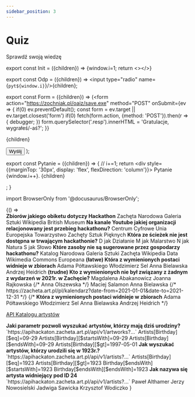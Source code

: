 ```yaml
---
sidebar_position: 3
---
```


# Quiz

Sprawdź swoją wiedzę

export const Init = ({children}) => {window.i=1; return <></>}

export const Odp = ({children}) => <label><input type="radio" name={`pyt${window.i}`}/>{children}</label>;

export const Form = ({children}) => (<form action="https://zochniak.pl/oaiz/save.exe" method="POST"
  onSubmit={ev => {
    if(0) ev.preventDefault();
    const form = ev.target || ev.target.closest('form')
    if(0) fetch(form.action, {method: 'POST'}).then(r => {
      debugger;
    })
    form.querySelector('.resp').innerHTML = 'Gratulacje, wygrałeś/-aś?';
  }}
  >
  {children}
  <div class='resp'></div>
  <button type="submit">Wyślij</button>
</form>);

export const Pytanie = ({children}) => {
  // i+=1;
  return <div style={{marginTop: '30px', display: 'flex', flexDirection: 'column'}}>
    Pytanie {window.i++}. {children}
  </div>;
}

import BrowserOnly from '@docusaurus/BrowserOnly';

<BrowserOnly>
{() => <Form>
<Init/>

<Pytanie>
<b>Zbiorów jakiego obiketu dotyczy Hackathon</b>
<Odp>Zachęta Narodowa Galeria Sztuki</Odp>
<Odp>Wikipedia</Odp>
<Odp>British Museum</Odp>
</Pytanie>

<Pytanie>
<b>Na kanale Youtube jakiej organizacji relacjonowany jest przebieg hackathonu?</b>
<Odp>Centrum Cyfrowe</Odp>
<Odp>Unia Europejska</Odp>
<Odp>Towarzystwo Zachęty Sztuk Pięknych</Odp>
</Pytanie>

<Pytanie>
  <b>Która ze ścieżek nie jest dostępna w trwającym hackathonie?</b>
  <Odp>D jak Działanie</Odp>
  <Odp>M jak Malarstwo</Odp>
  <Odp>N jak Natura</Odp>
  <Odp>S jak Słowo</Odp>
</Pytanie>

<Pytanie>
  <b>Które zasoby nie są sugerowane przez gospodarzy hackathonu?</b>
  <Odp>Katalog Narodowa Galeria Sztuki Zachęta</Odp>
  <Odp>Wikipedia Data</Odp>
  <Odp>Wikimedia Commons</Odp>
  <Odp>Europeana</Odp>
</Pytanie>

<Pytanie>
  <b>(łatwe) Która z wymienionych postaci widnieje w zbiorach</b>
  <Odp>Adama Półtawskiego</Odp>
  <Odp>Włodzimierz Sel</Odp>
  <Odp>Anna Bielawska</Odp>
  <Odp>Andrzej Heidrich</Odp>
</Pytanie>

<Pytanie>
  <b>(trudne) Kto z wymienionych nie był związany z żadnym z wydarzeń w 2021r. w Zachęcie?</b>
  <Odp>Magdalena Abakanowicz</Odp>
  <Odp>Joanna Rajkowska</Odp>
  {/* <Odp>Anna Olszewska</Odp> */}
  <Odp>Maciej Salamon</Odp>
  <Odp>Anna Bielawska</Odp>
</Pytanie>
{/* https://zacheta.art.pl/pl/kalendarz?date-from=2021-01-01&date-to=2021-12-31 */}
{/* <Pytanie>
  <b>Która z wymienionych postaci widnieje w zbiorach</b>
  <Odp>Adama Półtawskiego</Odp>
  <Odp>Włodzimierz Sel</Odp>
  <Odp>Anna Bielawska</Odp>
  <Odp>Andrzej Heidrich</Odp>
</Pytanie> */}
<br/>

[API Katalogu artystów](./podstawy-api/05-katalog-artystow.md)

<Pytanie>
  <b>Jaki parametr pozwoli wyszukać artystów, którzy mają dziś urodziny?</b>
  `https://apihackaton.zacheta.art.pl/api/v1/artworks?...`
  <Odp>Artists[Birthday][$eq]=09-29</Odp>
  <Odp>Artists[Birthday][$startsWith]=09-29</Odp>
  <Odp>Artists[Birthday][$endsWith]=09-29</Odp>
  <Odp>Artists[Birthday][$gt]=1997-05-01</Odp>
</Pytanie>

<Pytanie>
  <b>Jak wyszukać artystów, którzy urodzili się w 1923r.?</b>
  `https://apihackaton.zacheta.art.pl/api/v1/artists?...`
  <Odp>Artists[Birthday][$eq]=1923</Odp>
  <Odp>Artists[Birthday][$gt]=1923</Odp>
  <Odp>Birthday[$endsWith][$startsWith]=1923</Odp>
  <Odp>Birthday[$endsWith][$endsWith]=1923</Odp>
</Pytanie>

<Pytanie>
  <b>Jak nazywa się artysta widniejący pod ID 24</b>
  `https://apihackaton.zacheta.art.pl/api/v1/artists?...`
  <Odp>Paweł Althamer</Odp>
  <Odp>Jerzy Nowosielski</Odp>
  <Odp>Jadwiga Sawicka</Odp>
  <Odp>Krzysztof Wodiczko</Odp>
</Pytanie>

</Form>}
</BrowserOnly>

<!-- ```
curl --request GET \
  --url 'https://apihackaton.zacheta.art.pl/api/v1/artists/23' \
  --header 'Accept: application/vnd.api+json' \
  --header 'Authorization: Bearer {{token}}}}' \
  --header 'Host: apihackathon.zacheta.art.pl'
``` -->
